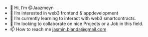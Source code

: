 - 👋 Hi, I’m @Jaazmeyn
- 👀 I’m interested in web3 frontend & appdevelopment
- 🌱 I’m currently learning to interact with web3 smartcontracts.
- 💞️ I’m looking to collaborate on nice Projects or a Job in this field.
- 📫 How to reach me jasmin.blanda@gmail.com

<!---
Jaazmeyn/Jaazmeyn is a ✨ special ✨ repository because its `README.md` (this file) appears on your GitHub profile.
You can click the Preview link to take a look at your changes.
--->
